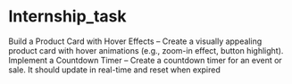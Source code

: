 # Internship_task
Build a Product Card with Hover Effects – Create a visually appealing product card with hover animations (e.g., zoom-in effect, button highlight). Implement a Countdown Timer – Create a countdown timer for an event or sale. It should update in real-time and reset when expired
